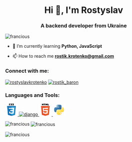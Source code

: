 <h1 align="center">Hi 👋, I'm Rostyslav</h1>
<h3 align="center">A backend developer from Ukraine</h3>

<p align="left"> <img src="https://komarev.com/ghpvc/?username=francious&label=Profile%20views&color=0e75b6&style=flat" alt="francious" /> </p>

- 🌱 I’m currently learning **Python, JavaScript**

- 📫 How to reach me **rostik.krotenko@gmail.com**

<h3 align="left">Connect with me:</h3>
<p align="left">
<a href="https://linkedin.com/in/rostyslavkrotenko" target="blank"><img align="center" src="https://raw.githubusercontent.com/rahuldkjain/github-profile-readme-generator/master/src/images/icons/Social/linked-in-alt.svg" alt="rostyslavkrotenko" height="30" width="40" /></a>
<a href="https://instagram.com/rostik_baron" target="blank"><img align="center" src="https://raw.githubusercontent.com/rahuldkjain/github-profile-readme-generator/master/src/images/icons/Social/instagram.svg" alt="rostik_baron" height="30" width="40" /></a>
</p>

<h3 align="left">Languages and Tools:</h3>
<p align="left"> <a href="https://www.w3schools.com/css/" target="_blank" rel="noreferrer"> <img src="https://raw.githubusercontent.com/devicons/devicon/master/icons/css3/css3-original-wordmark.svg" alt="css3" width="40" height="40"/> </a> <a href="https://www.djangoproject.com/" target="_blank" rel="noreferrer"> <img src="https://cdn.worldvectorlogo.com/logos/django.svg" alt="django" width="40" height="40"/> </a> <a href="https://www.w3.org/html/" target="_blank" rel="noreferrer"> <img src="https://raw.githubusercontent.com/devicons/devicon/master/icons/html5/html5-original-wordmark.svg" alt="html5" width="40" height="40"/> </a> <a href="https://www.python.org" target="_blank" rel="noreferrer"> <img src="https://raw.githubusercontent.com/devicons/devicon/master/icons/python/python-original.svg" alt="python" width="40" height="40"/> </a> </p>

<p><img align="left" src="https://github-readme-stats.vercel.app/api/top-langs?username=francious&show_icons=true&locale=en&layout=compact" alt="francious" /></p>

<p>&nbsp;<img align="center" src="https://github-readme-stats.vercel.app/api?username=francious&show_icons=true&locale=en" alt="francious" /></p>

<p><img align="center" src="https://github-readme-streak-stats.herokuapp.com/?user=francious&" alt="francious" /></p>
